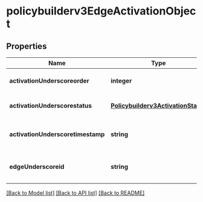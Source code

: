 # policybuilderv3EdgeActivationObject

## Properties
Name | Type | Description | Notes
------------ | ------------- | ------------- | -------------
**activationUnderscoreorder** | **integer** | activation order on edge | [optional] [default to null]
**activationUnderscorestatus** | [**Policybuilderv3ActivationStatus**](Policybuilderv3ActivationStatus.md) |  | [optional] [default to null]
**activationUnderscoretimestamp** | **string** | Activation timestamp of the policy | [optional] [default to null]
**edgeUnderscoreid** | **string** | edge id for the activation order | [optional] [default to null]

[[Back to Model list]](../README.md#documentation-for-models) [[Back to API list]](../README.md#documentation-for-api-endpoints) [[Back to README]](../README.md)


